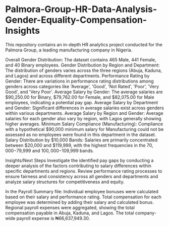 # Palmora-Group-HR-Data-Analysis-Gender-Equality-Compensation-Insights
This repository contains an in-depth HR analytics project conducted for the Palmora Group, a leading manufacturing company in Nigeria.


Overall Gender Distribution: The dataset contains 465 Male, 441 Female, and 40 Binary employees.
Gender Distribution by Region and Department: The distribution of genders varies across the three regions (Abuja, Kaduna, and Lagos) and across different departments.
Performance Rating by Gender: There are variations in performance rating distributions among genders across categories like 'Average', 'Good', 'Not Rated', 'Poor', 'Very Good', and 'Very Poor'.
Average Salary by Gender: The average salaries are $90,250.00 for Binary, $79,762.00 for Female, and $82,075.00 for Male employees, indicating a potential pay gap.
Average Salary by Department and Gender: Significant differences in average salaries exist across genders within various departments.
Average Salary by Region and Gender: Average salaries for each gender also vary by region, with Lagos generally showing higher averages.
Minimum Salary Compliance (Manufacturing): Compliance with a hypothetical $90,000 minimum salary for Manufacturing could not be assessed as no employees were found in this department in the dataset.
Salary Distribution by $10,000 Bands: Salaries are primarily concentrated between $20,000 and $119,999, with the highest frequencies in the $70,000-$79,999 and $100,000-$109,999 bands.


Insights/Next Steps
Investigate the identified pay gaps by conducting a deeper analysis of the factors contributing to salary differences within specific departments and regions.
Review performance rating processes to ensure fairness and consistency across all genders and departments and analyze salary structures for competitiveness and equity.


In the Payroll Summary file:
Individual employee bonuses were calculated based on their salary and performance rating.
Total compensation for each employee was determined by adding their salary and calculated bonus.
Regional payroll expenses were aggregated, showing the total compensation payable in Abuja, Kaduna, and Lagos.
The total company-wide payroll expense is ₦66,637,949.30.
